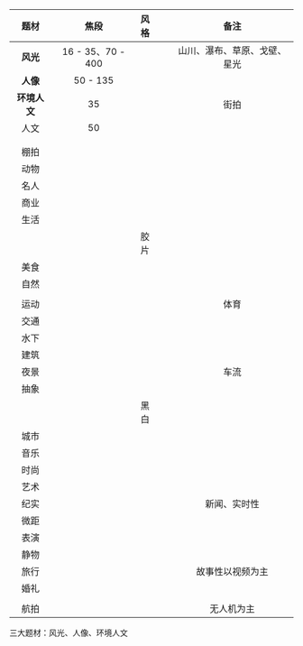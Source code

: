 |     题材     |       焦段        | 风格 |      |             备注             |
| :----------: | :---------------: | :--- | :--- | :--------------------------: |
|   **风光**   | 16 - 35、70 - 400 |      |      | 山川、瀑布、草原、戈壁、星光 |
|   **人像**   |     50 - 135      |      |      |                              |
| **环境人文** |        35         |      |      |             街拍             |
|     人文     |        50         |      |      |                              |
|              |                   |      |      |                              |
|              |                   |      |      |                              |
|     棚拍     |                   |      |      |                              |
|     动物     |                   |      |      |                              |
|     名人     |                   |      |      |                              |
|     商业     |                   |      |      |                              |
|     生活     |                   |      |      |                              |
|              |                   | 胶片 |      |                              |
|     美食     |                   |      |      |                              |
|     自然     |                   |      |      |                              |
|              |                   |      |      |                              |
|     运动     |                   |      |      |             体育             |
|     交通     |                   |      |      |                              |
|     水下     |                   |      |      |                              |
|     建筑     |                   |      |      |                              |
|     夜景     |                   |      |      |             车流             |
|     抽象     |                   |      |      |                              |
|              |                   | 黑白 |      |                              |
|     城市     |                   |      |      |                              |
|     音乐     |                   |      |      |                              |
|     时尚     |                   |      |      |                              |
|     艺术     |                   |      |      |                              |
|     纪实     |                   |      |      |         新闻、实时性         |
|     微距     |                   |      |      |                              |
|     表演     |                   |      |      |                              |
|     静物     |                   |      |      |                              |
|     旅行     |                   |      |      |       故事性以视频为主       |
|     婚礼     |                   |      |      |                              |
|              |                   |      |      |                              |
|     航拍     |                   |      |      |          无人机为主          |

三大题材：风光、人像、环境人文
